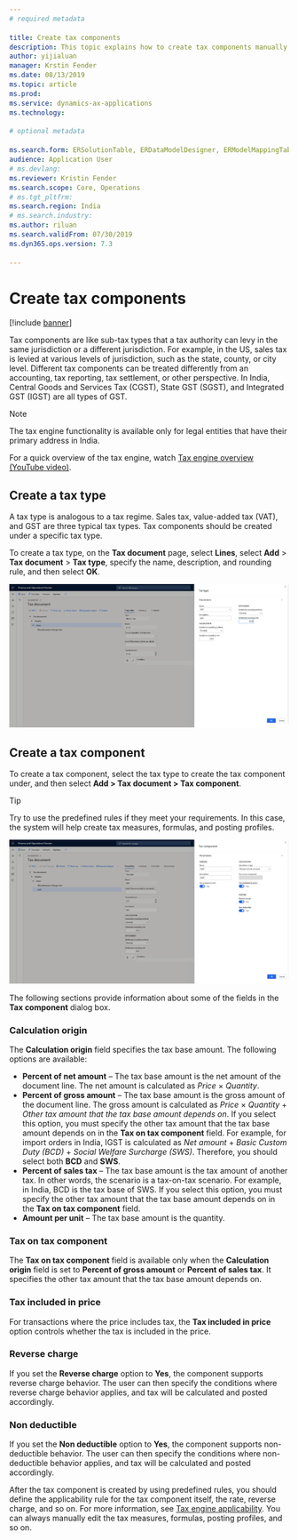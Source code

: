 ```yaml
---
# required metadata

title: Create tax components
description: This topic explains how to create tax components manually and by using predefined rules.
author: yijialuan
manager: Krstin Fender
ms.date: 08/13/2019
ms.topic: article
ms.prod: 
ms.service: dynamics-ax-applications
ms.technology: 

# optional metadata

ms.search.form: ERSolutionTable, ERDataModelDesigner, ERModelMappingTable
audience: Application User
# ms.devlang: 
ms.reviewer: Kristin Fender 
ms.search.scope: Core, Operations
# ms.tgt_pltfrm: 
ms.search.region: India
# ms.search.industry: 
ms.author: riluan
ms.search.validFrom: 07/30/2019
ms.dyn365.ops.version: 7.3

---
```


# Create tax components

[!include [banner](../includes/banner.md)]

Tax components are like sub-tax types that a tax authority can levy in the same jurisdiction or a different jurisdiction. For example, in the US, sales tax is levied at various levels of jurisdiction, such as the state, county, or city level. Different tax components can be treated differently from an accounting, tax reporting, tax settlement, or other perspective. In India, Central Goods and Services Tax (CGST), State GST (SGST), and Integrated GST (IGST) are all types of GST.

> [!NOTE]
> The tax engine functionality is available only for legal entities that have their primary address in India.

For a quick overview of the tax engine, watch [Tax engine overview (YouTube video)](https://www.youtube.com/watch?v=jAFpEBOtNWI&feature=youtu.be).

## Create a tax type

A tax type is analogous to a tax regime. Sales tax, value-added tax (VAT), and GST are three typical tax types. Tax components should be created under a specific tax type.

To create a tax type, on the **Tax document** page, select **Lines**, select **Add** \> **Tax document** \> **Tax type**, specify the name, description, and rounding rule, and then select **OK**.

![Creating a tax type](media/GTE-Create-TaxType.png)

## Create a tax component

To create a tax component, select the tax type to create the tax component under, and then select **Add \> Tax document \> Tax component**.

> [!TIP]
> Try to use the predefined rules if they meet your requirements. In this case, the system will help create tax measures, formulas, and posting profiles.

![Creating a tax component](media/GTE-Create-TaxComponent.png)

The following sections provide information about some of the fields in the **Tax component** dialog box.

### Calculation origin

The **Calculation origin** field specifies the tax base amount. The following options are available:

- **Percent of net amount** – The tax base amount is the net amount of the document line. The net amount is calculated as *Price* × *Quantity*.
- **Percent of gross amount** – The tax base amount is the gross amount of the document line. The gross amount is calculated as *Price* × *Quantity* + *Other tax amount that the tax base amount depends on*. If you select this option, you must specify the other tax amount that the tax base amount depends on in the **Tax on tax component** field. For example, for import orders in India, IGST is calculated as *Net amount* + *Basic Custom Duty (BCD)* + *Social Welfare Surcharge (SWS)*. Therefore, you should select both **BCD** and **SWS**.
- **Percent of sales tax** – The tax base amount is the tax amount of another tax. In other words, the scenario is a tax-on-tax scenario. For example, in India, BCD is the tax base of SWS. If you select this option, you must specify the other tax amount that the tax base amount depends on in the **Tax on tax component** field.
- **Amount per unit** – The tax base amount is the quantity.

### Tax on tax component

The **Tax on tax component** field is available only when the **Calculation origin** field is set to **Percent of gross amount** or **Percent of sales tax**. It specifies the other tax amount that the tax base amount depends on.

### Tax included in price

For transactions where the price includes tax, the **Tax included in price** option controls whether the tax is included in the price.

### Reverse charge

If you set the **Reverse charge** option to **Yes**, the component supports reverse charge behavior. The user can then specify the conditions where reverse charge behavior applies, and tax will be calculated and posted accordingly.

### Non deductible

If you set the **Non deductible** option to **Yes**, the component supports non-deductible behavior. The user can then specify the conditions where non-deductible behavior applies, and tax will be calculated and posted accordingly.

After the tax component is created by using predefined rules, you should define the applicability rule for the tax component itself, the rate, reverse charge, and so on. For more information, see [Tax engine applicability](../general-ledger/tax-engine-applicability.md). You can always manually edit the tax measures, formulas, posting profiles, and so on.

